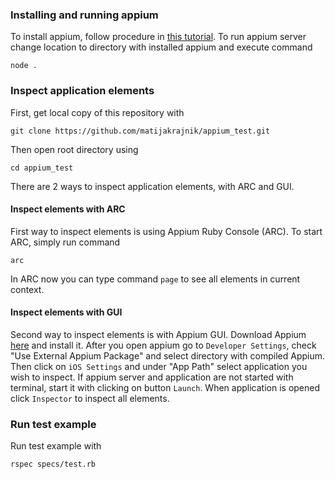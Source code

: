 ### Installing and running appium
To install appium, follow procedure in [this tutorial](http://appium.io/slate/en/tutorial/ios.html?ruby#native-ios-automation).
To run appium server change location to directory with installed appium and execute command
```
node .
```

### Inspect application elements
First, get local copy of this repository with
```
git clone https://github.com/matijakrajnik/appium_test.git
```
Then open root directory using
```
cd appium_test
```
There are 2 ways to inspect application elements, with ARC and GUI.
#### Inspect elements with ARC
First way to inspect elements is using Appium Ruby Console (ARC). To start ARC, simply run command
```
arc
```
In ARC now you can type command ```page``` to see all elements in current context.

#### Inspect elements with GUI
Second way to inspect elements is with Appium GUI. Download Appium [here](https://bitbucket.org/appium/appium.app/downloads/appium-1.1.0.dmg) and install it.
After you open appium go to ```Developer Settings```, check "Use External Appium Package" and select directory with compiled Appium. Then click on ```iOS Settings``` and under "App Path" select application you wish to inspect. If appium server and application are not started with terminal, start it with clicking on button ```Launch```. When application is opened click ```Inspector``` to inspect all elements.

### Run test example
Run test example with
```
rspec specs/test.rb
```
